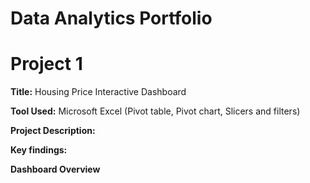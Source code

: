 # Data Analytics Portfolio
# Project 1

**Title:** Housing Price Interactive Dashboard

**Tool Used:** Microsoft Excel (Pivot table, Pivot chart, Slicers and filters)

**Project Description:**

**Key findings:**

**Dashboard Overview**
